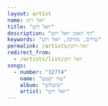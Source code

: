 ```yaml
---
layout: artist
name: יואל רוט
title: "יואל רוט"
description: "דף האמן יואל רוט"
keywords: "שירים, מוזיקה, יואל רוט"
permalink: /artists/יואל-רוט
redirect_from:
  - /artists/list/יואל רוט
songs:
  - number: "32774"
    name: "עוד ישמע"
    album: "סינגלים"
    artist: "יואל רוט"
---
```


